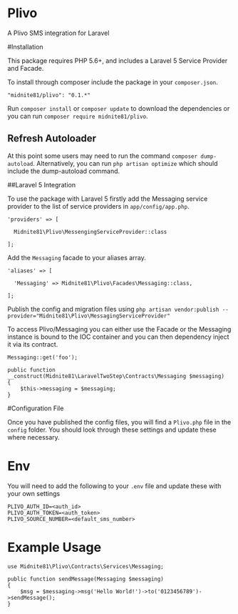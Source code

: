 # Plivo
A Plivo SMS integration for Laravel

#Installation

This package requires PHP 5.6+, and includes a Laravel 5 Service Provider and Facade.

To install through composer include the package in your `composer.json`.

    "midnite81/plivo": "0.1.*"

Run `composer install` or `composer update` to download the dependencies or you can run `composer require midnite81/plivo`.

## Refresh Autoloader

At this point some users may need to run the command `composer dump-autoload`. Alternatively, you can run `php artisan optimize`
which should include the dump-autoload command.

##Laravel 5 Integration

To use the package with Laravel 5 firstly add the Messaging service provider to the list of service providers 
in `app/config/app.php`.

    'providers' => [

      Midnite81\Plivo\MessengingServiceProvider::class
              
    ];
    
Add the `Messaging` facade to your aliases array.

    'aliases' => [

      'Messaging' => Midnite81\Plivo\Facades\Messaging::class,
      
    ];
    
Publish the config and migration files using 
`php artisan vendor:publish --provider="Midnite81\Plivo\MessagingServiceProvider"`

To access Plivo/Messaging you can either use the Facade or the Messaging instance is bound to the IOC container and you can 
then dependency inject it via its contract.


    Messaging::get('foo');
    
    public function __construct(Midnite81\LaravelTwoStep\Contracts\Messaging $messaging)
    {
        $this->messaging = $messaging;
    }
    
#Configuration File

Once you have published the config files, you will find a `Plivo.php` file in the `config` folder. You should 
look through these settings and update these where necessary. 

# Env

You will need to add the following to your `.env` file and update these with your own settings

    PLIVO_AUTH_ID=<auth_id>
    PLIVO_AUTH_TOKEN=<auth_token>
    PLIVO_SOURCE_NUMBER=<default_sms_number>

# Example Usage

    use Midnite81\Plivo\Contracts\Services\Messaging;
    
    public function sendMessage(Messaging $messaging) 
    {
        $msg = $messaging->msg('Hello World!')->to('0123456789')->sendMessage(); 
    }
